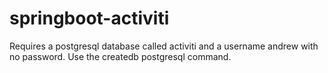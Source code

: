 # springboot-activiti

Requires a postgresql database called activiti and a username andrew with no password.  Use the createdb postgresql command.

